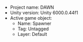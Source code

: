 <!-- UNITY CODE ASSIST INSTRUCTIONS START -->
- Project name: DAWN
- Unity version: Unity 6000.0.44f1
- Active game object:
  - Name: Spawner
  - Tag: Untagged
  - Layer: Default
<!-- UNITY CODE ASSIST INSTRUCTIONS END -->